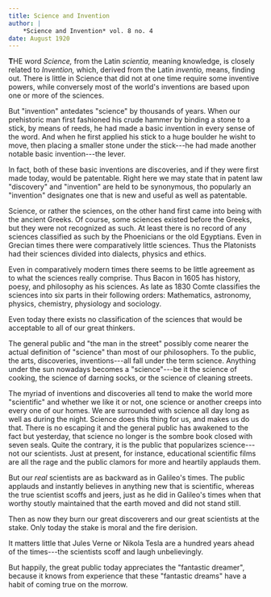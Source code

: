 ```yaml
---
title: Science and Invention
author: |
    *Science and Invention* vol. 8 no. 4
date: August 1920
---
```


**T**HE word *Science,* from the Latin *scientia,* meaning knowledge, is closely related to *Invention,* which, derived from the Latin *inventio,* means, finding out.  There is little in Science that did not at one time require some inventive powers, while conversely most of the world's inventions are based upon one or more of the sciences.

But "invention" antedates "science" by thousands of years.  When our prehistoric man first fashioned his crude hammer by binding a stone to a stick, by means of reeds, he had made a basic invention in every sense of the word.  And when he first applied his stick to a huge boulder he wisht to move, then placing a smaller stone under the stick---he had made another notable basic invention---the lever.

In fact, both of these basic inventions are discoveries, and if they were first made today, would be patentable.  Right here we may state that in patent law "discovery" and "invention" are held to be synonymous, tho popularly an "invention" designates one that is new and useful as well as patentable.

Science, or rather the sciences, on the other hand first came into being with the ancient Greeks.  Of course, some sciences existed before the Greeks, but they were not recognized as such.  At least there is no record of any sciences classified as such by the Phoenicians or the old Egyptians.  Even in Grecian times there were comparatively little sciences.  Thus the Platonists had their sciences divided into dialects, physics and ethics.

Even in comparatively modern times there seems to be little agreement as to what the sciences really comprise.  Thus Bacon in 1605 has history, poesy, and philosophy as his sciences.  As late as 1830 Comte classifies the sciences into six parts in their following orders: Mathematics, astronomy, physics, chemistry, physiology and sociology.

Even today there exists no classification of the sciences that would be acceptable to all of our great thinkers.

The general public and "the man in the street" possibly come nearer the actual definition of "science" than most of our philosophers.  To the public, the arts, discoveries, inventions---all fall under the term science.  Anything under the sun nowadays becomes a "science"---be it the science of cooking, the science of darning socks, or the science of cleaning streets.

The myriad of inventions and discoveries all tend to make the world more "scientific" and whether we like it or not, one science or another creeps into every one of our homes.  We are surrounded with science all day long as well as during the night.  Science does this thing for us, and makes us do that.  There is no escaping it and the general public has awakened to the fact but yesterday, that science no longer is the sombre book closed with seven seals.  Quite the contrary, it is the public that popularizes science---not our scientists.  Just at present, for instance, educational scientific films are all the rage and the public clamors for more and heartily applauds them.

But our *real* scientists are as backward as in Galileo's times.  The public applauds and instantly believes in anything new that is scientific, whereas the true scientist scoffs and jeers, just as he did in Galileo's times when that worthy stoutly maintained that the earth moved and did not stand still.

Then as now they burn our great discoverers and our great scientists at the stake.  Only today the stake is moral and the fire derision.

It matters little that Jules Verne or Nikola Tesla are a hundred years ahead of the times---the scientists scoff and laugh unbelievingly.

But happily, the great public today appreciates the "fantastic dreamer", because it knows from experience that these "fantastic dreams" have a habit of coming true on the morrow.